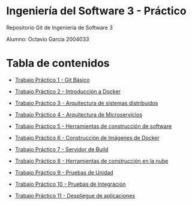 # Ingeniería del Software 3 - Práctico

Repositorio Git de Ingeniería de Software 3

Alumno: Octavio Garcia 2004033

# Tabla de contenidos

  * [Trabajo Práctico 1 - Git Básico](trabajos/01-git-basico/01-git-basico.md)

  * [Trabajo Práctico 2 - Introducción a Docker](trabajos/02-introduccion-docker/02-introduccion-docker.md)
  
  * [Trabajo Práctico 3 - Arquitectura de sistemas distribuidos](trabajos/03-arquitectura-sistemas-distribuidos/03-arquitectura-sistemas-distribuidos.md)

  * [Trabajo Práctico 4 - Arquitectura de Microservicios](trabajos/04-arquitectura-microservicios/04-arquitectura-microservicios.md)

  * [Trabajo Práctico 5 - Herramientas de construcción de software](trabajos/05-herramientas-construccion-software/05-herramientas-construccion-software.md)

  * [Trabajo Práctico 6 - Construcción de Imágenes de Docker](trabajos/06-construccion-imagenes-docker/06-construccion-imagenes-docker.md)

  * [Trabajo Práctico 7 - Servidor de Build](trabajos/07-servidor-build/07-servidor-build.md)

  * [Trabajo Práctico 8 - Herramientas de construcción en la nube](trabajos/08-herramientas-nube/08-herramientas-nube.md)  

  * [Trabajo Práctico 9 - Pruebas de Unidad](trabajos/09-pruebas-unidad/09-pruebas-unidad.md)  

  * [Trabajo Práctico 10 - Pruebas de Integración](trabajos/10-pruebas-integracion/10-pruebas-integracion.md)  
 
  * [Trabajo Práctico 11 - Despliegue de aplicaciones](trabajos/12-despliegue-aplicaciones/12-despliegue-aplicaciones.md)  

